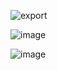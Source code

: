 ![export](https://user-images.githubusercontent.com/1287098/58833322-71be0280-8659-11e9-8924-89c55f117cb4.png)



![image](https://user-images.githubusercontent.com/1287098/58833193-302d5780-8659-11e9-8d19-4dd985767505.png)


![image](https://user-images.githubusercontent.com/1287098/58833181-2d326700-8659-11e9-865c-dd458b1ec526.png)
